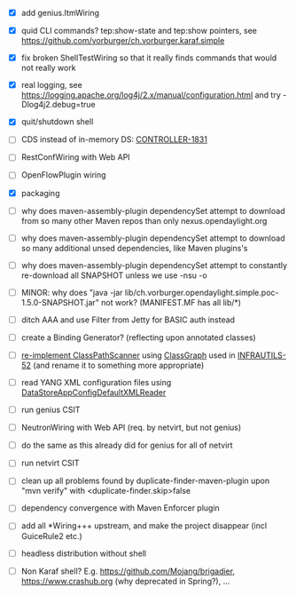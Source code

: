 
- [X] add genius.ItmWiring

- [X] quid CLI commands? tep:show-state and tep:show pointers, see https://github.com/vorburger/ch.vorburger.karaf.simple

- [X] fix broken ShellTestWiring so that it really finds commands that would not really work

- [X] real logging, see https://logging.apache.org/log4j/2.x/manual/configuration.html and try -Dlog4j2.debug=true

- [X] quit/shutdown shell

- [ ] CDS instead of in-memory DS: [CONTROLLER-1831](https://jira.opendaylight.org/browse/CONTROLLER-1831)

- [ ] RestConfWiring with Web API

- [ ] OpenFlowPlugin wiring

- [X] packaging
- [ ] why does maven-assembly-plugin dependencySet attempt to download from so many other Maven repos than only nexus.opendaylight.org
- [ ] why does maven-assembly-plugin dependencySet attempt to download so many additional unsed dependencies, like Maven plugins's
- [ ] why does maven-assembly-plugin dependencySet attempt to constantly re-download all SNAPSHOT unless we use -nsu -o
- [ ] MINOR: why does "java -jar lib/ch.vorburger.opendaylight.simple.poc-1.5.0-SNAPSHOT.jar" not work?  (MANIFEST.MF has all lib/*)

- [ ] ditch AAA and use Filter from Jetty for BASIC auth instead

- [ ] create a Binding Generator? (reflecting upon annotated classes)
- [ ] [re-implement ClassPathScanner](https://github.com/vorburger/opendaylight-simple/pull/18#issuecomment-426859615) using [ClassGraph](https://github.com/classgraph/classgraph) used in [INFRAUTILS-52](https://jira.opendaylight.org/browse/INFRAUTILS-52) (and rename it to something more appropriate)

- [ ] read YANG XML configuration files using [DataStoreAppConfigDefaultXMLReader](https://git.opendaylight.org/gerrit/#/c/76416/3/opendaylight/blueprint/src/test/java/org/opendaylight/controller/blueprint/tests/DataStoreAppConfigDefaultXMLReaderTest.java)

- [ ] run genius CSIT

- [ ] NeutronWiring with Web API (req. by netvirt, but not genius)

- [ ] do the same as this already did for genius for all of netvirt

- [ ] run netvirt CSIT

- [ ] clean up all problems found by duplicate-finder-maven-plugin upon "mvn verify" with <duplicate-finder.skip>false

- [ ] dependency convergence with Maven Enforcer plugin

- [ ] add all *Wiring+++ upstream, and make the project disappear (incl GuiceRule2 etc.)

- [ ] headless distribution without shell

- [ ] Non Karaf shell? E.g. https://github.com/Mojang/brigadier, https://www.crashub.org (why deprecated in Spring?), ...
